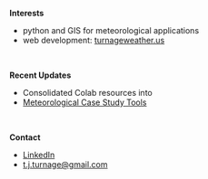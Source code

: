 
  <b>Interests</b>
    <ul>
      <li>python and GIS for meteorological applications</li>
      <li>web development: <a href="https://turnageweather.us" target="_blank">turnageweather.us</a></li>
    </ul>

  <br>
  
  <b>Recent Updates</b>
    <ul>
      <li>Consolidated Colab resources into </li>
      <li><a href="https://github.com/tjturnage/Meteorological-Case-Study-Tools" target="_blank">Meteorological Case Study Tools</a></li>
    </ul>
  
  <br>

  <b>Contact</b>
    <ul>
      <li><a href="https://www.linkedin.com/in/t-j-turnage-03698329/" target="_blank">LinkedIn</a></li>
      <li><a href = "mailto: t.j.turnage@gmail.com">t.j.turnage@gmail.com</a>
    </ul>
  
